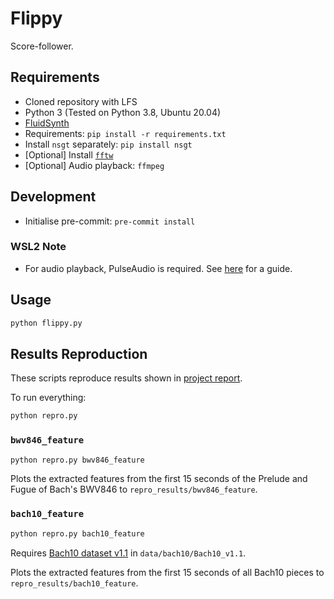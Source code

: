 # Flippy

Score-follower.

## Requirements
- Cloned repository with LFS
- Python 3 (Tested on Python 3.8, Ubuntu 20.04)
- [FluidSynth](https://github.com/FluidSynth/fluidsynth/releases)
- Requirements: `pip install -r requirements.txt`
- Install `nsgt` separately: `pip install nsgt`
- [Optional] Install [`fftw`](http://fftw.org/download.html)
- [Optional] Audio playback: `ffmpeg`

## Development
- Initialise pre-commit: `pre-commit install`

### WSL2 Note
- For audio playback, PulseAudio is required. See [here](https://www.linuxuprising.com/2021/03/how-to-get-sound-pulseaudio-to-work-on.html) for a guide.

## Usage
```bash
python flippy.py
```

## Results Reproduction

These scripts reproduce results shown in [project report](https://github.com/flippy-fyp/flippy-report/blob/main/main.pdf).

To run everything:
```bash
python repro.py
```

### `bwv846_feature`
```bash
python repro.py bwv846_feature
```

Plots the extracted features from the first 15 seconds of the Prelude and Fugue of Bach's BWV846 to `repro_results/bwv846_feature`.

### `bach10_feature`
```bash
python repro.py bach10_feature
```
Requires [Bach10 dataset v1.1](http://www2.ece.rochester.edu/projects/air/resource.html) in `data/bach10/Bach10_v1.1`.

Plots the extracted features from the first 15 seconds of all Bach10 pieces to `repro_results/bach10_feature`.
